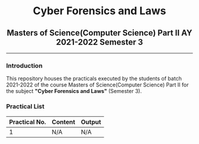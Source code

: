 # <center>Cyber Forensics and Laws</center>

## <center>Masters of Science(Computer Science) Part II AY 2021-2022 Semester 3</center>

---

### Introduction

This repository houses the practicals executed by the students of batch 2021-2022 of the course Masters of Science(Computer Science) Part II for the subject **"Cyber Forensics and Laws"** (Semester 3).

### Practical List
| Practical No.  | Content   | Output   |
|-------------- | -------------- | -------------- |
| 1    | N/A     | N/A     |
